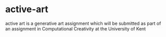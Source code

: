 # active-art
active art is a generative art assignment which will be submitted as part of an assignment in Computational Creativity at the University of Kent
